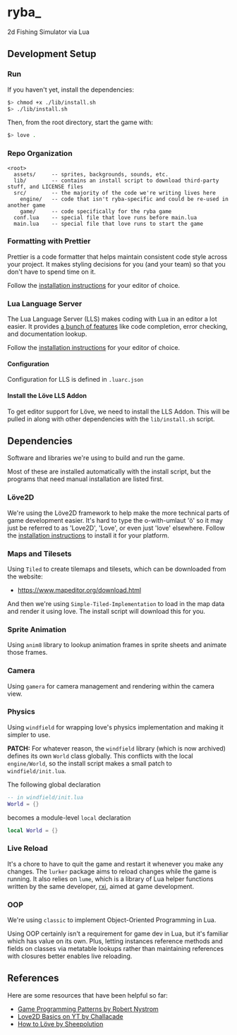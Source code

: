 # ryba_
2d Fishing Simulator via Lua

## Development Setup

### Run
If you haven't yet, install the dependencies:
```sh
$> chmod +x ./lib/install.sh
$> ./lib/install.sh
```

Then, from the root directory, start the game with:
```sh
$> love .
```

### Repo Organization
```
<root>
  assets/     -- sprites, backgrounds, sounds, etc.
  lib/        -- contains an install script to download third-party stuff, and LICENSE files
  src/        -- the majority of the code we're writing lives here
    engine/   -- code that isn't ryba-specific and could be re-used in another game
    game/     -- code specifically for the ryba game
  conf.lua    -- special file that love runs before main.lua
  main.lua    -- special file that love runs to start the game
```

### Formatting with Prettier
Prettier is a code formatter that helps maintain consistent code style across your project.
It makes styling decisions for you (and your team) so that you don't have to spend time on it.

Follow the [installation instructions](https://prettier.io/docs/install) for your editor of choice.

### Lua Language Server
The Lua Language Server (LLS) makes coding with Lua in an editor a lot easier.
It provides [a bunch of features](https://luals.github.io/#features) like code completion, error checking, and documentation lookup.

Follow the [installation instructions](https://luals.github.io/#vscode-install) for your editor of choice.

#### Configuration
Configuration for LLS is defined in `.luarc.json`

#### Install the Löve LLS Addon
To get editor support for Löve, we need to install the LLS Addon. This will be pulled in along with other dependencies with the `lib/install.sh` script.

## Dependencies
Software and libraries we're using to build and run the game.

Most of these are installed automatically with the install script, but the programs that need manual installation are listed first.

### Löve2D
We're using the Löve2D framework to help make the more technical parts of game development easier.
It's hard to type the o-with-umlaut 'ö' so it may just be referred to as 'Love2D', 'Love', or even just 'love' elsewhere.
Follow the [installation instructions](https://love2d.org/wiki/Getting_Started) to install it for your platform.

### Maps and Tilesets
Using `Tiled` to create tilemaps and tilesets, which can be downloaded from the website:
- https://www.mapeditor.org/download.html

And then we're using `Simple-Tiled-Implementation` to load in the map data and render it using love. The install script will download this for you.

### Sprite Animation
Using `anim8` library to lookup animation frames in sprite sheets and animate those frames.

### Camera
Using `gamera` for camera management and rendering within the camera view.

### Physics
Using `windfield` for wrapping love's physics implementation and making it simpler to use.

**PATCH:**
For whatever reason, the `windfield` library (which is now archived) defines its own `World` class globally.
This conflicts with the local `engine/World`, so the install script makes a small patch to `windfield/init.lua`.

The following global declaration
```lua
-- in windfield/init.lua
World = {}
```
becomes a module-level `local` declaration
```lua
local World = {}
```

### Live Reload
It's a chore to have to quit the game and restart it whenever you make any changes.
The `lurker` package aims to reload changes while the game is running.
It also relies on `lume`, which is a library of Lua helper functions written by the
same developer, [rxi](http://github.com/rxi), aimed at game development.

### OOP
We're using `classic` to implement Object-Oriented Programming in Lua.

Using OOP certainly isn't a requirement for game dev in Lua, but it's familiar which has value on its own.
Plus, letting instances reference methods and fields on classes via metatable lookups
rather than maintaining references with closures better enables live reloading.

## References
Here are some resources that have been helpful so far:

- [Game Programming Patterns by Robert Nystrom](https://gameprogrammingpatterns.com/contents.html)
- [Love2D Basics on YT by Challacade](https://www.youtube.com/playlist?list=PLqPLyUreLV8DrLcLvQQ64Uz_h_JGLgGg2)
- [How to Löve by Sheepolution](https://sheepolution.com/learn/book/contents)
